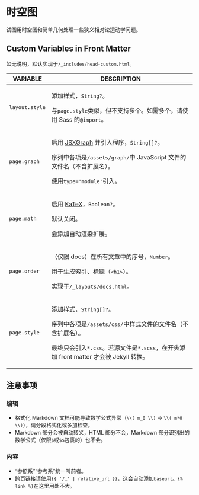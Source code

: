 # 时空图

试图用时空图和简单几何处理一些狭义相对论运动学问题。

## Custom Variables in Front Matter

如无说明，默认实现于`/_includes/head-custom.html`。

<table>
    <thead>
        <tr>
            <th style='text-align: center;'>VARIABLE</th>
            <th style='text-align: center;'>DESCRIPTION</th>
        </tr>
    </thead>
    <tbody>
        <tr>
            <td>
                <p><code>layout.style</code></p>
            </td>
            <td>
                <p>添加样式，<code>String?</code>。</p>
                <p>与<code>page.style</code>类似，但不支持多个。如需多个，请使用 Sass 的<code>@import</code>。</p>
            </td>
        </tr>
        <tr>
            <td>
                <p><code>page.graph</code></p>
            </td>
            <td>
                <p>启用 <a href="https://jsxgraph.org/">JSXGraph</a> 并引入程序，<code>String[]?</code>。</p>
                <p>序列中各项是<code>/assets/graph/</code>中 JavaScript 文件的文件名（不含扩展名）。</p>
                <p>使用<code>type='module'</code>引入。</p>
            </td>
        </tr>
        <tr>
            <td>
                <p><code>page.math</code></p>
            </td>
            <td>
                <p>启用 <a href="https://katex.org/">KaTeX</a>，<code>Boolean?</code>。</p>
                <p>默认关闭。</p>
                <p>会添加自动渲染扩展。</p>
            </td>
        </tr>
        <tr>
            <td>
                <p><code>page.order</code></p>
            </td>
            <td>
                <p>（仅限 docs）在所有文章中的序号，<code>Number</code>。</p>
                <p>用于生成索引、标题（<code>&lt;h1&gt;</code>）。</p>
                <p>实现于<code>/_layouts/docs.html</code>。</p>
            </td>
        </tr>
        <tr>
            <td>
                <p><code>page.style</code></p>
            </td>
            <td>
                <p>添加样式，<code>String[]?</code>。</p>
                <p>序列中各项是<code>/assets/css/</code>中样式文件的文件名（不含扩展名）。</p>
                <p>最终只会引入<code>*.css</code>。若源文件是<code>*.scss</code>，在开头添加 front matter 才会被 Jekyll 转换。</p>
            </td>
        </tr>
    </tbody>
</table>

## 注意事项

### 编辑

-   格式化 Markdown 文档可能导致数学公式异常（`\\( m_0 \\)` → `\\( m*0 \\)`），请分段格式化或多加检查。
-   Markdown 部分会被自动转义，HTML 部分不会，Markdown 部分识别出的数学公式（仅限`$`或`$$`包裹的）也不会。

### 内容

-   “参照系”“参考系”统一叫前者。
-   跨页链接请使用`{{ '/…' | relative_url }}`，这会自动添加`baseurl`。`{% link %}`在这里用处不大。

